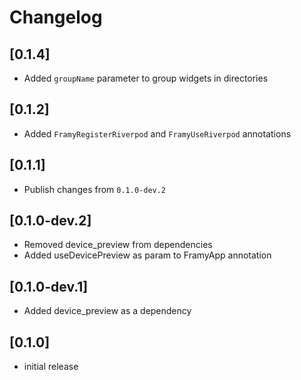 # Changelog

## [0.1.4]

- Added `groupName` parameter to group widgets in directories

## [0.1.2]

- Added `FramyRegisterRiverpod` and `FramyUseRiverpod` annotations

## [0.1.1]

- Publish changes from `0.1.0-dev.2`

## [0.1.0-dev.2]
- Removed device_preview from dependencies
- Added useDevicePreview as param to FramyApp annotation

## [0.1.0-dev.1]
- Added device_preview as a dependency

## [0.1.0]

- initial release
